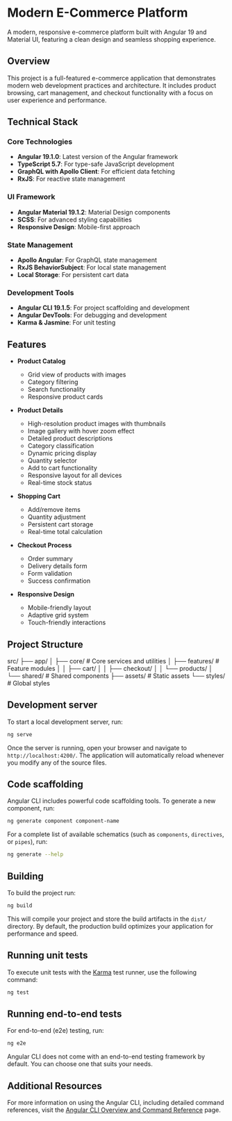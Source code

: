 # Modern E-Commerce Platform

A modern, responsive e-commerce platform built with Angular 19 and Material UI, featuring a clean design and seamless shopping experience.

## Overview

This project is a full-featured e-commerce application that demonstrates modern web development practices and architecture. It includes product browsing, cart management, and checkout functionality with a focus on user experience and performance.

## Technical Stack

### Core Technologies

- **Angular 19.1.0**: Latest version of the Angular framework
- **TypeScript 5.7**: For type-safe JavaScript development
- **GraphQL with Apollo Client**: For efficient data fetching
- **RxJS**: For reactive state management

### UI Framework

- **Angular Material 19.1.2**: Material Design components
- **SCSS**: For advanced styling capabilities
- **Responsive Design**: Mobile-first approach

### State Management

- **Apollo Angular**: For GraphQL state management
- **RxJS BehaviorSubject**: For local state management
- **Local Storage**: For persistent cart data

### Development Tools

- **Angular CLI 19.1.5**: For project scaffolding and development
- **Angular DevTools**: For debugging and development
- **Karma & Jasmine**: For unit testing

## Features

- **Product Catalog**

  - Grid view of products with images
  - Category filtering
  - Search functionality
  - Responsive product cards

- **Product Details**

  - High-resolution product images with thumbnails
  - Image gallery with hover zoom effect
  - Detailed product descriptions
  - Category classification
  - Dynamic pricing display
  - Quantity selector
  - Add to cart functionality
  - Responsive layout for all devices
  - Real-time stock status

- **Shopping Cart**

  - Add/remove items
  - Quantity adjustment
  - Persistent cart storage
  - Real-time total calculation

- **Checkout Process**

  - Order summary
  - Delivery details form
  - Form validation
  - Success confirmation

- **Responsive Design**
  - Mobile-friendly layout
  - Adaptive grid system
  - Touch-friendly interactions

## Project Structure

src/
├── app/
│ ├── core/ # Core services and utilities
│ ├── features/ # Feature modules
│ │ ├── cart/
│ │ ├── checkout/
│ │ └── products/
│ └── shared/ # Shared components
├── assets/ # Static assets
└── styles/ # Global styles

## Development server

To start a local development server, run:

```bash
ng serve
```

Once the server is running, open your browser and navigate to `http://localhost:4200/`. The application will automatically reload whenever you modify any of the source files.

## Code scaffolding

Angular CLI includes powerful code scaffolding tools. To generate a new component, run:

```bash
ng generate component component-name
```

For a complete list of available schematics (such as `components`, `directives`, or `pipes`), run:

```bash
ng generate --help
```

## Building

To build the project run:

```bash
ng build
```

This will compile your project and store the build artifacts in the `dist/` directory. By default, the production build optimizes your application for performance and speed.

## Running unit tests

To execute unit tests with the [Karma](https://karma-runner.github.io) test runner, use the following command:

```bash
ng test
```

## Running end-to-end tests

For end-to-end (e2e) testing, run:

```bash
ng e2e
```

Angular CLI does not come with an end-to-end testing framework by default. You can choose one that suits your needs.

## Additional Resources

For more information on using the Angular CLI, including detailed command references, visit the [Angular CLI Overview and Command Reference](https://angular.dev/tools/cli) page.
